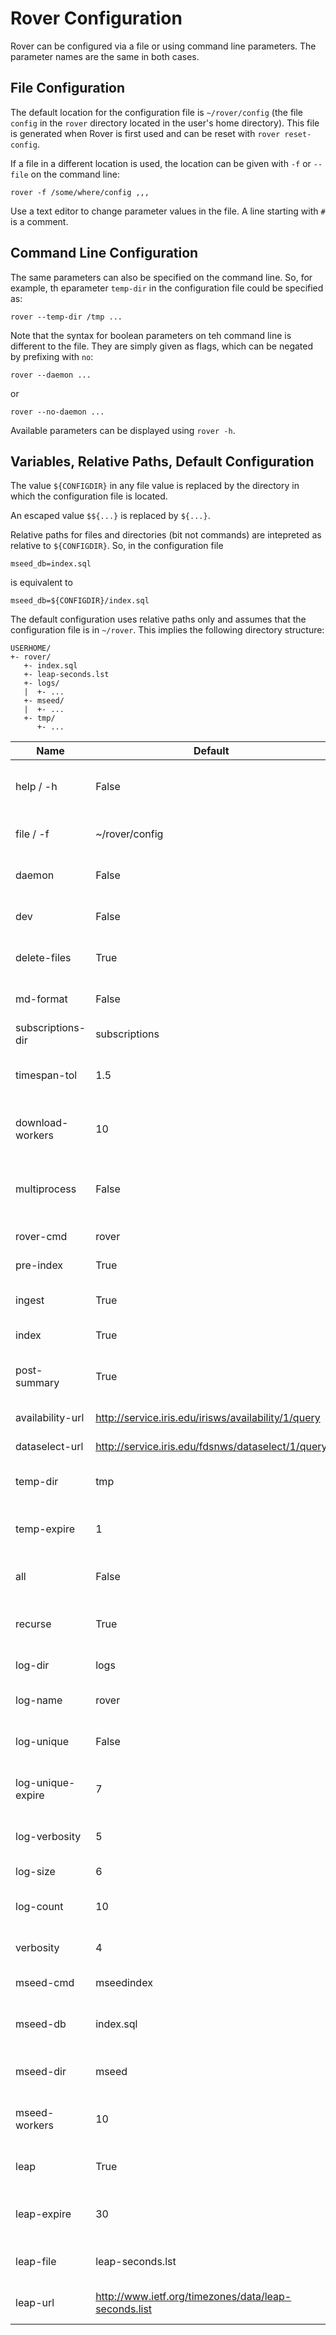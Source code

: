
# Rover Configuration

Rover can be configured via a file or using command line parameters.
The parameter names are the same in both cases.

## File Configuration

The default location for the configuration file is `~/rover/config`
(the file `config` in the `rover` directory located in the user's home
directory).  This file is generated when Rover is first used and can
be reset with `rover reset-config`.

If a file in a different location is used, the location can be given
with `-f` or `--file` on the command line:

    rover -f /some/where/config ,,,

Use a text editor to change parameter values in the file.  A line
starting with `#` is a comment.

## Command Line Configuration

The same parameters can also be specified on the command line.  So,
for example, th eparameter `temp-dir` in the configuration file could
be specified as:

    rover --temp-dir /tmp ...

Note that the syntax for boolean parameters on teh command line is
different to the file.  They are simply given as flags, which can be
negated by prefixing with `no`:

    rover --daemon ...

or

    rover --no-daemon ...

Available parameters can be displayed using `rover -h`.

## Variables, Relative Paths, Default Configuration

The value `${CONFIGDIR}` in any file value is replaced by the directory
in which the configuration file is located.

An escaped value `$${...}` is replaced by `${...}`.

Relative paths for files and directories (bit not commands) are intepreted
as relative to `${CONFIGDIR}`.  So, in the configuration file

    mseed_db=index.sql

is equivalent to

    mseed_db=${CONFIGDIR}/index.sql

The default configuration uses relative paths only and assumes that the
configuration file is in `~/rover`.  This implies the following directory
structure:

    USERHOME/
    +- rover/
       +- index.sql
       +- leap-seconds.lst
       +- logs/
       |  +- ...
       +- mseed/
       |  +- ...
       +- tmp/
          +- ...
|  Name               | Default              | Description                    |
| ------------------- | -------------------- | ------------------------------ |
| help / -h           | False                | Show the help message and exit |
| file / -f           | ~/rover/config       | Specify configuration file     |
| daemon              | False                | Use background processes?      |
| dev                 | False                | Development mode (show exceptions)? |
| delete-files        | True                 | Delete temporary files?        |
| md-format           | False                | Display help in markdown format? |
| subscriptions-dir   | subscriptions        | Directory for subscriptions    |
| timespan-tol        | 1.5                  | Fractional tolerance for overlapping timespans |
| download-workers    | 10                   | Number of download instances to run |
| multiprocess        | False                | Allow multiple processes (internal use only)? |
| rover-cmd           | rover                | Command to run rover           |
| pre-index           | True                 | Index before retrieval?        |
| ingest              | True                 | Call ingest after retrieval?   |
| index               | True                 | Call index after ingest?       |
| post-summary        | True                 | Call summary after retrieve?   |
| availability-url    | http://service.iris.edu/irisws/availability/1/query | Availability service url       |
| dataselect-url      | http://service.iris.edu/fdsnws/dataselect/1/query | Dataselect service url         |
| temp-dir            | tmp                  | Temporary storage for downloads |
| temp-expire         | 1                    | Number of days before deleting temp files |
| all                 | False                | Process all files (not just modified)? |
| recurse             | True                 | When given a directory, process children? |
| log-dir             | logs                 | Directory for logs             |
| log-name            | rover                | Base file name for logs        |
| log-unique          | False                | Unique log names (with PIDs)?  |
| log-unique-expire   | 7                    | Number of days before deleting unique logs |
| log-verbosity       | 5                    | Log verbosity (0-5)            |
| log-size            | 6                    | Maximum log size (1-10)        |
| log-count           | 10                   | Maximum number of logs         |
| verbosity           | 4                    | Console verbosity (0-5)        |
| mseed-cmd           | mseedindex           | Mseedindex command             |
| mseed-db            | index.sql            | Mseedindex database (also used by rover) |
| mseed-dir           | mseed                | Root of mseed data dirs        |
| mseed-workers       | 10                   | Number of mseedindex instances to run |
| leap                | True                 | Use leapseconds file?          |
| leap-expire         | 30                   | Number of days before refreshing file |
| leap-file           | leap-seconds.lst     | File for leapsecond data       |
| leap-url            | http://www.ietf.org/timezones/data/leap-seconds.list | URL for leapsecond data        |
